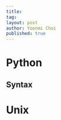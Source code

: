 ```yaml
---
title: 
tag: 
layout: post
author: Yoonmi Choi
published: true
---
```

# Python

## Syntax



# Unix